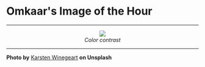# Omkaar's Image of the Hour

---

<div align="center">

<a href="https://unsplash.com/photos/vibrant-blue-ponds-against-red-earth-Jl-UtmU8O9c">
  <img src="https://images.unsplash.com/photo-1751402609265-3bbaa4a4dc48?crop=entropy&cs=tinysrgb&fit=max&fm=jpg&ixid=M3w3NjA2Nzh8MHwxfHJhbmRvbXx8fHx8fHx8fDE3NTQ0MTY4MDB8&ixlib=rb-4.1.0&q=80&w=1080" style="max-width:100%; height:auto;">
</a>

<br>
<i>Color contrast</i>

</div>

---

**Photo by** [Karsten Winegeart](https://unsplash.com/@karsten116) **on Unsplash**
